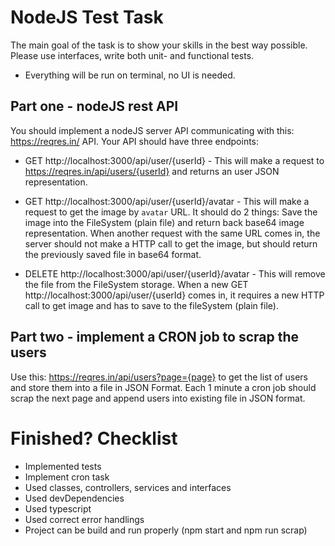 # NodeJS Test Task
The main goal of the task is to show your skills in the best way possible. Please use interfaces, write both unit- and functional tests.

- Everything will be run on terminal, no UI is needed.

## Part one - nodeJS rest API
You should implement a nodeJS server API communicating with this: https://reqres.in/ API. Your API should have three endpoints:
* GET http://localhost:3000/api/user/{userId} - This will make a request to https://reqres.in/api/users/{userId} and returns an user JSON representation.

* GET http://localhost:3000/api/user/{userId}/avatar - This will make a request to get the image by `avatar` URL. It should do 2 things: Save the image into the FileSystem (plain file) and return back base64 image representation. When another request with the same URL comes in, the server should not make a HTTP call to get the image, but should return the previously saved file in base64 format.

* DELETE http://localhost:3000/api/user/{userId}/avatar - This will remove the file from the FileSystem storage. When a new GET http://localhost:3000/api/user/{userId} comes in, it requires a new HTTP call to get image and has to save to the fileSystem (plain file).

## Part two - implement a CRON job to scrap the users
Use this: https://reqres.in/api/users?page={page} to get the list of users and store them into a file in JSON Format. Each 1 minute a cron job should scrap the next page and append users into existing file in JSON format.

# Finished? Checklist
- Implemented tests
- Implement cron task
- Used classes, controllers, services and interfaces
- Used devDependencies
- Used typescript
- Used correct error handlings
- Project can be build and run properly (npm start and npm run scrap)
